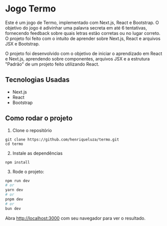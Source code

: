# Jogo Termo

Este é um jogo de Termo, implementado com Next.js, React e Bootstrap. O objetivo do jogo é adivinhar uma palavra secreta em até 6 tentativas, fornecendo feedback sobre quais letras estão corretas ou no lugar correto. O projeto foi feito com o intuito de aprender sobre Next.js, React e arquivos JSX e Bootstrap.

O projeto foi desenvolvido com o objetivo de iniciar o aprendizado em React e Next.js, aprendendo sobre componentes, arquivos JSX e a estrutura "Padrão" de um projeto feito utilizando React.

## Tecnologias Usadas

* Next.js
* React
* Bootstrap

## Como rodar o projeto

1. Clone o repositório

```
git clone https://github.com/henriqueluza/termo.git
cd termo
```

2. Instale as dependências

```
npm install
```

3. Rode o projeto:

```bash
npm run dev
# or
yarn dev
# or
pnpm dev
# or
bun dev
```

Abra [http://localhost:3000](http://localhost:3000) com seu navegador para ver o resultado.



<!-- ## Deploy on Vercel

The easiest way to deploy your Next.js app is to use the [Vercel Platform](https://vercel.com/new?utm_medium=default-template&filter=next.js&utm_source=create-next-app&utm_campaign=create-next-app-readme) from the creators of Next.js.

Check out our [Next.js deployment documentation](https://nextjs.org/docs/app/building-your-application/deploying) for more details. -->
